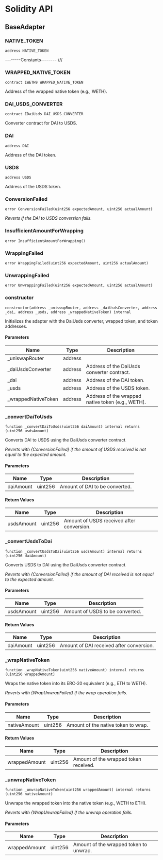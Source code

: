 # Solidity API

## BaseAdapter

### NATIVE_TOKEN

```solidity
address NATIVE_TOKEN
```

--------Constants-------- ///

### WRAPPED_NATIVE_TOKEN

```solidity
contract IWETH9 WRAPPED_NATIVE_TOKEN
```

Address of the wrapped native token (e.g., WETH).

### DAI_USDS_CONVERTER

```solidity
contract IDaiUsds DAI_USDS_CONVERTER
```

Converter contract for DAI to USDS.

### DAI

```solidity
address DAI
```

Address of the DAI token.

### USDS

```solidity
address USDS
```

Address of the USDS token.

### ConversionFailed

```solidity
error ConversionFailed(uint256 expectedAmount, uint256 actualAmount)
```

_Reverts if the DAI to USDS conversion fails._

### InsufficientAmountForWrapping

```solidity
error InsufficientAmountForWrapping()
```

### WrappingFailed

```solidity
error WrappingFailed(uint256 expectedAmount, uint256 actualAmount)
```

### UnwrappingFailed

```solidity
error UnwrappingFailed(uint256 expectedAmount, uint256 actualAmount)
```

### constructor

```solidity
constructor(address _uniswapRouter, address _daiUsdsConverter, address _dai, address _usds, address _wrappedNativeToken) internal
```

Initializes the adapter with the DaiUsds converter, wrapped token, and token addresses.

#### Parameters

| Name | Type | Description |
| ---- | ---- | ----------- |
| _uniswapRouter | address |  |
| _daiUsdsConverter | address | Address of the DaiUsds converter contract. |
| _dai | address | Address of the DAI token. |
| _usds | address | Address of the USDS token. |
| _wrappedNativeToken | address | Address of the wrapped native token (e.g., WETH). |

### _convertDaiToUsds

```solidity
function _convertDaiToUsds(uint256 daiAmount) internal returns (uint256 usdsAmount)
```

Converts DAI to USDS using the DaiUsds converter contract.

_Reverts with {ConversionFailed} if the amount of USDS received is not equal to the expected amount._

#### Parameters

| Name | Type | Description |
| ---- | ---- | ----------- |
| daiAmount | uint256 | Amount of DAI to be converted. |

#### Return Values

| Name | Type | Description |
| ---- | ---- | ----------- |
| usdsAmount | uint256 | Amount of USDS received after conversion. |

### _convertUsdsToDai

```solidity
function _convertUsdsToDai(uint256 usdsAmount) internal returns (uint256 daiAmount)
```

Converts USDS to DAI using the DaiUsds converter contract.

_Reverts with {ConversionFailed} if the amount of DAI received is not equal to the expected amount._

#### Parameters

| Name | Type | Description |
| ---- | ---- | ----------- |
| usdsAmount | uint256 | Amount of USDS to be converted. |

#### Return Values

| Name | Type | Description |
| ---- | ---- | ----------- |
| daiAmount | uint256 | Amount of DAI received after conversion. |

### _wrapNativeToken

```solidity
function _wrapNativeToken(uint256 nativeAmount) internal returns (uint256 wrappedAmount)
```

Wraps the native token into its ERC-20 equivalent (e.g., ETH to WETH).

_Reverts with {WrapUnwrapFailed} if the wrap operation fails._

#### Parameters

| Name | Type | Description |
| ---- | ---- | ----------- |
| nativeAmount | uint256 | Amount of the native token to wrap. |

#### Return Values

| Name | Type | Description |
| ---- | ---- | ----------- |
| wrappedAmount | uint256 | Amount of the wrapped token received. |

### _unwrapNativeToken

```solidity
function _unwrapNativeToken(uint256 wrappedAmount) internal returns (uint256 nativeAmount)
```

Unwraps the wrapped token into the native token (e.g., WETH to ETH).

_Reverts with {WrapUnwrapFailed} if the unwrap operation fails._

#### Parameters

| Name | Type | Description |
| ---- | ---- | ----------- |
| wrappedAmount | uint256 | Amount of the wrapped token to unwrap. |

